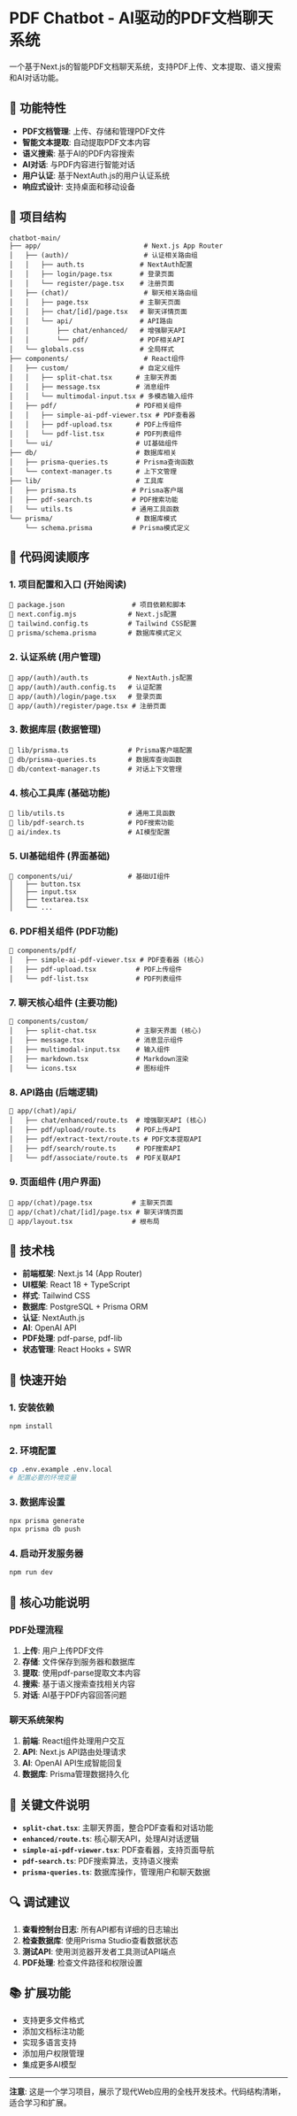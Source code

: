 # PDF Chatbot - AI驱动的PDF文档聊天系统

一个基于Next.js的智能PDF文档聊天系统，支持PDF上传、文本提取、语义搜索和AI对话功能。

## 🚀 功能特性

- **PDF文档管理**: 上传、存储和管理PDF文件
- **智能文本提取**: 自动提取PDF文本内容
- **语义搜索**: 基于AI的PDF内容搜索
- **AI对话**: 与PDF内容进行智能对话
- **用户认证**: 基于NextAuth.js的用户认证系统
- **响应式设计**: 支持桌面和移动设备

## 📁 项目结构

```
chatbot-main/
├── app/                          # Next.js App Router
│   ├── (auth)/                   # 认证相关路由组
│   │   ├── auth.ts              # NextAuth配置
│   │   ├── login/page.tsx       # 登录页面
│   │   └── register/page.tsx    # 注册页面
│   ├── (chat)/                   # 聊天相关路由组
│   │   ├── page.tsx             # 主聊天页面
│   │   ├── chat/[id]/page.tsx   # 聊天详情页面
│   │   └── api/                 # API路由
│   │       ├── chat/enhanced/   # 增强聊天API
│   │       └── pdf/             # PDF相关API
│   └── globals.css              # 全局样式
├── components/                   # React组件
│   ├── custom/                  # 自定义组件
│   │   ├── split-chat.tsx      # 主聊天界面
│   │   ├── message.tsx         # 消息组件
│   │   └── multimodal-input.tsx # 多模态输入组件
│   ├── pdf/                    # PDF相关组件
│   │   ├── simple-ai-pdf-viewer.tsx # PDF查看器
│   │   ├── pdf-upload.tsx      # PDF上传组件
│   │   └── pdf-list.tsx        # PDF列表组件
│   └── ui/                     # UI基础组件
├── db/                         # 数据库相关
│   ├── prisma-queries.ts       # Prisma查询函数
│   └── context-manager.ts      # 上下文管理
├── lib/                        # 工具库
│   ├── prisma.ts              # Prisma客户端
│   ├── pdf-search.ts          # PDF搜索功能
│   └── utils.ts               # 通用工具函数
└── prisma/                     # 数据库模式
    └── schema.prisma          # Prisma模式定义
```

## 📖 代码阅读顺序

### 1. 项目配置和入口 (开始阅读)
```
📄 package.json                 # 项目依赖和脚本
📄 next.config.mjs             # Next.js配置
📄 tailwind.config.ts          # Tailwind CSS配置
📄 prisma/schema.prisma        # 数据库模式定义
```

### 2. 认证系统 (用户管理)
```
📄 app/(auth)/auth.ts          # NextAuth.js配置
📄 app/(auth)/auth.config.ts   # 认证配置
📄 app/(auth)/login/page.tsx   # 登录页面
📄 app/(auth)/register/page.tsx # 注册页面
```

### 3. 数据库层 (数据管理)
```
📄 lib/prisma.ts               # Prisma客户端配置
📄 db/prisma-queries.ts        # 数据库查询函数
📄 db/context-manager.ts       # 对话上下文管理
```

### 4. 核心工具库 (基础功能)
```
📄 lib/utils.ts                # 通用工具函数
📄 lib/pdf-search.ts           # PDF搜索功能
📄 ai/index.ts                 # AI模型配置
```

### 5. UI基础组件 (界面基础)
```
📄 components/ui/              # 基础UI组件
│   ├── button.tsx
│   ├── input.tsx
│   ├── textarea.tsx
│   └── ...
```

### 6. PDF相关组件 (PDF功能)
```
📄 components/pdf/
│   ├── simple-ai-pdf-viewer.tsx # PDF查看器 (核心)
│   ├── pdf-upload.tsx          # PDF上传组件
│   └── pdf-list.tsx            # PDF列表组件
```

### 7. 聊天核心组件 (主要功能)
```
📄 components/custom/
│   ├── split-chat.tsx          # 主聊天界面 (核心)
│   ├── message.tsx             # 消息显示组件
│   ├── multimodal-input.tsx    # 输入组件
│   ├── markdown.tsx            # Markdown渲染
│   └── icons.tsx               # 图标组件
```

### 8. API路由 (后端逻辑)
```
📄 app/(chat)/api/
│   ├── chat/enhanced/route.ts  # 增强聊天API (核心)
│   ├── pdf/upload/route.ts     # PDF上传API
│   ├── pdf/extract-text/route.ts # PDF文本提取API
│   ├── pdf/search/route.ts     # PDF搜索API
│   └── pdf/associate/route.ts  # PDF关联API
```

### 9. 页面组件 (用户界面)
```
📄 app/(chat)/page.tsx          # 主聊天页面
📄 app/(chat)/chat/[id]/page.tsx # 聊天详情页面
📄 app/layout.tsx               # 根布局
```

## 🔧 技术栈

- **前端框架**: Next.js 14 (App Router)
- **UI框架**: React 18 + TypeScript
- **样式**: Tailwind CSS
- **数据库**: PostgreSQL + Prisma ORM
- **认证**: NextAuth.js
- **AI**: OpenAI API
- **PDF处理**: pdf-parse, pdf-lib
- **状态管理**: React Hooks + SWR

## 🚀 快速开始

### 1. 安装依赖
```bash
npm install
```

### 2. 环境配置
```bash
cp .env.example .env.local
# 配置必要的环境变量
```

### 3. 数据库设置
```bash
npx prisma generate
npx prisma db push
```

### 4. 启动开发服务器
```bash
npm run dev
```

## 📝 核心功能说明

### PDF处理流程
1. **上传**: 用户上传PDF文件
2. **存储**: 文件保存到服务器和数据库
3. **提取**: 使用pdf-parse提取文本内容
4. **搜索**: 基于语义搜索查找相关内容
5. **对话**: AI基于PDF内容回答问题

### 聊天系统架构
1. **前端**: React组件处理用户交互
2. **API**: Next.js API路由处理请求
3. **AI**: OpenAI API生成智能回复
4. **数据库**: Prisma管理数据持久化

## 🎯 关键文件说明

- **`split-chat.tsx`**: 主聊天界面，整合PDF查看和对话功能
- **`enhanced/route.ts`**: 核心聊天API，处理AI对话逻辑
- **`simple-ai-pdf-viewer.tsx`**: PDF查看器，支持页面导航
- **`pdf-search.ts`**: PDF搜索算法，支持语义搜索
- **`prisma-queries.ts`**: 数据库操作，管理用户和聊天数据

## 🔍 调试建议

1. **查看控制台日志**: 所有API都有详细的日志输出
2. **检查数据库**: 使用Prisma Studio查看数据状态
3. **测试API**: 使用浏览器开发者工具测试API端点
4. **PDF处理**: 检查文件路径和权限设置

## 📚 扩展功能

- 支持更多文件格式
- 添加文档标注功能
- 实现多语言支持
- 添加用户权限管理
- 集成更多AI模型

---

**注意**: 这是一个学习项目，展示了现代Web应用的全栈开发技术。代码结构清晰，适合学习和扩展。